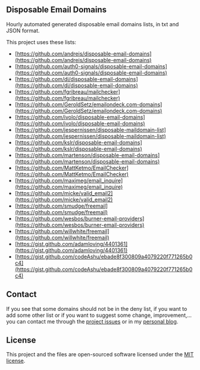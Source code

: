 ## Disposable Email Domains

Hourly automated generated disposable email domains lists, in txt and JSON format.

This project uses these lists:

- [https://github.com/andreis/disposable-email-domains](https://github.com/andreis/disposable-email-domains)
- [https://github.com/auth0-signals/disposable-email-domains](https://github.com/auth0-signals/disposable-email-domains)
- [https://github.com/di/disposable-email-domains](https://github.com/di/disposable-email-domains)
- [https://github.com/fgribreau/mailchecker](https://github.com/fgribreau/mailchecker)
- [https://github.com/GeroldSetz/emailondeck.com-domains](https://github.com/GeroldSetz/emailondeck.com-domains)
- [https://github.com/ivolo/disposable-email-domains](https://github.com/ivolo/disposable-email-domains)
- [https://github.com/jespernissen/disposable-maildomain-list](https://github.com/jespernissen/disposable-maildomain-list)
- [https://github.com/kslr/disposable-email-domains](https://github.com/kslr/disposable-email-domains)
- [https://github.com/martenson/disposable-email-domains](https://github.com/martenson/disposable-email-domains)
- [https://github.com/MattKetmo/EmailChecker](https://github.com/MattKetmo/EmailChecker)
- [https://github.com/maximeg/email_inquire](https://github.com/maximeg/email_inquire)
- [https://github.com/micke/valid_email2](https://github.com/micke/valid_email2)
- [https://github.com/smudge/freemail](https://github.com/smudge/freemail)
- [https://github.com/wesbos/burner-email-providers](https://github.com/wesbos/burner-email-providers)
- [https://github.com/willwhite/freemail](https://github.com/willwhite/freemail)
- [https://gist.github.com/adamloving/4401361](https://gist.github.com/adamloving/4401361)
- [https://gist.github.com/codeAshu/ebade8f300809a4079220f771265b0c4](https://gist.github.com/codeAshu/ebade8f300809a4079220f771265b0c4)

## Contact

If you see that some domains should not be in the deny list, if you want to add some other list or if you want 
to suggest some change, improvement,... you can contact me through the 
[project issues](https://github.com/amieiro/disposable-email-domains/issues) or in my 
[personal blog](https://www.jesusamieiro.com/contactaconmigo/).

## License

This project and the files are open-sourced software licensed under the [MIT license](https://opensource.org/licenses/MIT).
